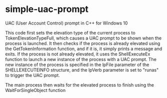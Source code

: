 # simple-uac-prompt
UAC (User Account Control) prompt in C++ for Windows 10


This code first sets the elevation type of the current process to TokenElevationTypeFull, which causes a UAC prompt to be shown when the process is launched. It then checks if the process is already elevated using the GetTokenInformation function, and if it is, it simply prints a message and exits. If the process is not already elevated, it uses the ShellExecuteEx function to launch a new instance of the process with a UAC prompt. The new instance of the process is specified in the lpFile parameter of the SHELLEXECUTEINFO structure, and the lpVerb parameter is set to "runas" to trigger the UAC prompt.

The main process then waits for the elevated process to finish using the WaitForSingleObject function

